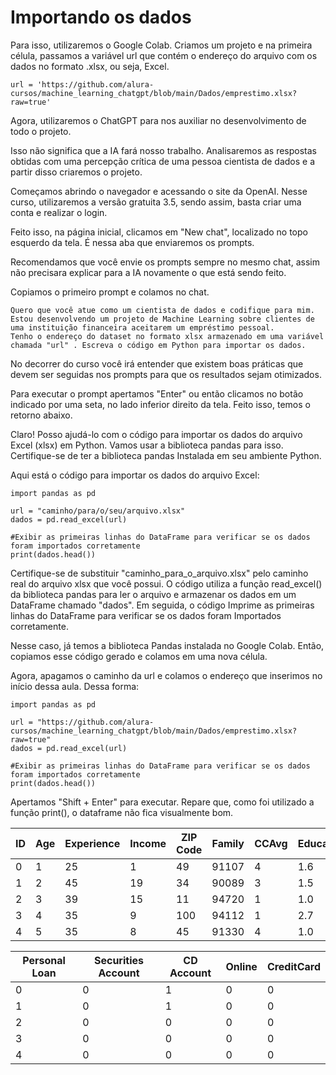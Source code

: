 # Importando os dados

Para isso, utilizaremos o Google Colab. Criamos um projeto e na primeira célula, passamos a variável url que contém o endereço do arquivo com os dados no formato .xlsx, ou seja, Excel.

```
url = 'https://github.com/alura-cursos/machine_learning_chatgpt/blob/main/Dados/emprestimo.xlsx?raw=true'
```

Agora, utilizaremos o ChatGPT para nos auxiliar no desenvolvimento de todo o projeto.

Isso não significa que a IA fará nosso trabalho. Analisaremos as respostas obtidas com uma percepção crítica de uma pessoa cientista de dados e a partir disso criaremos o projeto.

Começamos abrindo o navegador e acessando o site da OpenAI. Nesse curso, utilizaremos a versão gratuita 3.5, sendo assim, basta criar uma conta e realizar o login.

Feito isso, na página inicial, clicamos em "New chat", localizado no topo esquerdo da tela. É nessa aba que enviaremos os prompts.

Recomendamos que você envie os prompts sempre no mesmo chat, assim não precisara explicar para a IA novamente o que está sendo feito.

Copiamos o primeiro prompt e colamos no chat.

```
Quero que você atue como um cientista de dados e codifique para mim. 
Estou desenvolvendo um projeto de Machine Learning sobre clientes de uma instituição financeira aceitarem um empréstimo pessoal.
Tenho o endereço do dataset no formato xlsx armazenado em uma variável chamada "url" . Escreva o código em Python para importar os dados.
```

No decorrer do curso você irá entender que existem boas práticas que devem ser seguidas nos prompts para que os resultados sejam otimizados.

Para executar o prompt apertamos "Enter" ou então clicamos no botão indicado por uma seta, no lado inferior direito da tela. Feito isso, temos o retorno abaixo.

Claro! Posso ajudá-lo com o código para importar os dados do arquivo Excel (xlsx) em Python. Vamos usar a biblioteca pandas para isso. Certifique-se de ter a biblioteca pandas Instalada em seu ambiente Python.

Aqui está o código para importar os dados do arquivo Excel:

```
import pandas as pd

url = "caminho/para/o/seu/arquivo.xlsx"
dados = pd.read_excel(url)

#Exibir as primeiras linhas do DataFrame para verificar se os dados foram importados corretamente
print(dados.head())
```

Certifique-se de substituir "caminho_para_o_arquivo.xlsx" pelo caminho real do arquivo xlsx que você possui. O código utiliza a função read_excel() da biblioteca pandas para ler o arquivo e armazenar os dados em um DataFrame chamado "dados". Em seguida, o código Imprime as primeiras linhas do DataFrame para verificar se os dados foram Importados corretamente.

Nesse caso, já temos a biblioteca Pandas instalada no Google Colab. Então, copiamos esse código gerado e colamos em uma nova célula.

Agora, apagamos o caminho da url e colamos o endereço que inserimos no início dessa aula. Dessa forma:

```
import pandas as pd

url = "https://github.com/alura-cursos/machine_learning_chatgpt/blob/main/Dados/emprestimo.xlsx?raw=true"
dados = pd.read_excel(url)

#Exibir as primeiras linhas do DataFrame para verificar se os dados foram importados corretamente
print(dados.head())
```

Apertamos "Shift + Enter" para executar. Repare que, como foi utilizado a função print(), o dataframe não fica visualmente bom.

|ID |Age|Experience|Income|ZIP Code|Family|CCAvg|Education|Mortgage|
|-|-|-|-|-|-|-|-|-|
|0|1|25|1|49|91107|4|1.6|1|0|
|1|2|45|19|34|90089|3|1.5|1|0
|2|3|39|15|11|94720|1|1.0|1|0
|3|4|35|9|100|94112|1|2.7|2|0
|4|5|35|8|45|91330|4|1.0|2|0

|Personal Loan|Securities Account|CD Account|Online|CreditCard|
|-|-|-|-|-|
|0|0|1|0|0|0|
|1|0|1|0|0|0|
|2|0|0|0|0|0|
|3|0|0|0|0|0|
|4|0|0|0|0|1|
